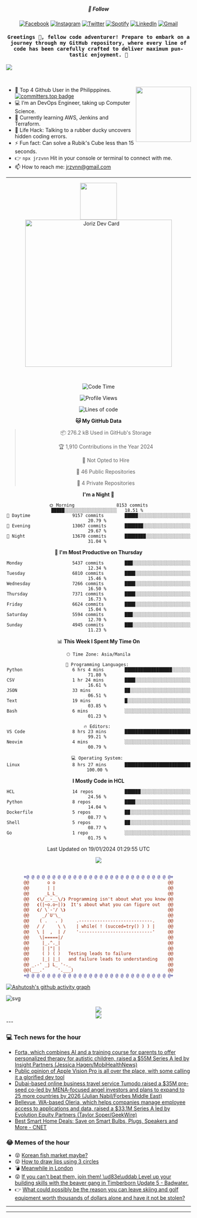 <h5 align="center">💬 Follow</h5>
<div align="center">

[![Facebook](https://img.shields.io/badge/Facebook-%231877F2.svg?style=for-the-badge&logo=Facebook&logoColor=white)](https://www.facebook.com/Horisyo/)
[![Instagram](https://img.shields.io/badge/Instagram-%23E4405F.svg?style=for-the-badge&logo=Instagram&logoColor=white)](https://www.instagram.com/jrzvnn_/)
[![Twitter](https://img.shields.io/badge/Twitter-%231DA1F2.svg?style=for-the-badge&logo=Twitter&logoColor=white)](https://twitter.com/jrz_studies)
[![Spotify](https://img.shields.io/badge/Spotify-%231ED760.svg?style=for-the-badge&logo=Spotify&logoColor=white)](https://open.spotify.com/user/217td4qrc6mzqjodfalmzjpdi?si=b93099b9078c4ccb)
[![LinkedIn](https://img.shields.io/badge/LinkedIn-%230077B5.svg?style=for-the-badge&logo=LinkedIn&logoColor=white)](https://www.linkedin.com/in/jrz-vnn/)
[![Gmail](https://img.shields.io/badge/Gmail-D14836?style=for-the-badge&logo=gmail&logoColor=white)](mailto:jrzvnn@gmail.com)

</div>
<h4 align="center"><samp>Greetings 👋, fellow code adventurer! Prepare to embark on a journey through my GitHub repository, where every line of code has been carefully crafted to deliver maximum pun-tastic enjoyment. 🚀 </samp></h4>

<!--horizontal divider(gradiant)-->
<img src="https://user-images.githubusercontent.com/73097560/115834477-dbab4500-a447-11eb-908a-139a6edaec5c.gif">

&nbsp; 

<img align='right' src='https://github.com/Rishit-dagli/Rishit-dagli/blob/master/images/octocat-anime.gif' width='150"'>

- 🚀 Top 4 Github User in the Philipppines. [![committers.top badge](https://user-badge.committers.top/philippines/jrzvnn.svg)](https://user-badge.committers.top/philippines/USERNAME)
- 💻 I’m an DevOps Engineer, taking up Computer Science.
- 🤖 Currently learning AWS, Jenkins and Terraform.
- 🎯 Life Hack: Talking to a rubber ducky uncovers hidden coding errors.
- ⚡ Fun fact: Can solve a Rubik's Cube less than 15 seconds.
- 👉 `npx jrzvnn` Hit in your console or terminal to connect with me.
- 📫 How to reach me: jrzvnn@gmail.com

---

<!--🖼️OCTOCAT-->
<p align="center">

<img src="https://media.giphy.com/media/IP7sarl7C5lSFCw9rG/giphy.gif"  width="100px" height="100px">
<br />
<a href="https://app.daily.dev/jorizvillanueva"><img src="https://github.com/jrzvnn/jrzvnn/blob/main/devcard.svg" width="400" alt="Joriz Dev Card"/></a>
</p>

<br />
<div align="center">

<!--START_SECTION:waka-->
![Code Time](http://img.shields.io/badge/Code%20Time-242%20hrs%2042%20mins-blue)

![Profile Views](http://img.shields.io/badge/Profile%20Views-24-blue)

![Lines of code](https://img.shields.io/badge/From%20Hello%20World%20I%27ve%20Written-1.6%20million%20lines%20of%20code-blue)

**🐱 My GitHub Data** 

> 📦 276.2 kB Used in GitHub's Storage 
 > 
> 🏆 1,910 Contributions in the Year 2024
 > 
> 🚫 Not Opted to Hire
 > 
> 📜 46 Public Repositories 
 > 
> 🔑 4 Private Repositories 
 > 
**I'm a Night 🦉** 

```text
🌞 Morning                8153 commits        █████░░░░░░░░░░░░░░░░░░░░   18.51 % 
🌆 Daytime                9157 commits        █████░░░░░░░░░░░░░░░░░░░░   20.79 % 
🌃 Evening                13067 commits       ███████░░░░░░░░░░░░░░░░░░   29.67 % 
🌙 Night                  13670 commits       ████████░░░░░░░░░░░░░░░░░   31.04 % 
```
📅 **I'm Most Productive on Thursday** 

```text
Monday                   5437 commits        ███░░░░░░░░░░░░░░░░░░░░░░   12.34 % 
Tuesday                  6810 commits        ████░░░░░░░░░░░░░░░░░░░░░   15.46 % 
Wednesday                7266 commits        ████░░░░░░░░░░░░░░░░░░░░░   16.50 % 
Thursday                 7371 commits        ████░░░░░░░░░░░░░░░░░░░░░   16.73 % 
Friday                   6624 commits        ████░░░░░░░░░░░░░░░░░░░░░   15.04 % 
Saturday                 5594 commits        ███░░░░░░░░░░░░░░░░░░░░░░   12.70 % 
Sunday                   4945 commits        ███░░░░░░░░░░░░░░░░░░░░░░   11.23 % 
```


📊 **This Week I Spent My Time On** 

```text
🕑︎ Time Zone: Asia/Manila

💬 Programming Languages: 
Python                   6 hrs 4 mins        ██████████████████░░░░░░░   71.80 % 
CSV                      1 hr 24 mins        ████░░░░░░░░░░░░░░░░░░░░░   16.61 % 
JSON                     33 mins             ██░░░░░░░░░░░░░░░░░░░░░░░   06.51 % 
Text                     19 mins             █░░░░░░░░░░░░░░░░░░░░░░░░   03.85 % 
Bash                     6 mins              ░░░░░░░░░░░░░░░░░░░░░░░░░   01.23 % 

🔥 Editors: 
VS Code                  8 hrs 23 mins       █████████████████████████   99.21 % 
Neovim                   4 mins              ░░░░░░░░░░░░░░░░░░░░░░░░░   00.79 % 

💻 Operating System: 
Linux                    8 hrs 27 mins       █████████████████████████   100.00 % 
```

**I Mostly Code in HCL** 

```text
HCL                      14 repos            ██████░░░░░░░░░░░░░░░░░░░   24.56 % 
Python                   8 repos             ████░░░░░░░░░░░░░░░░░░░░░   14.04 % 
Dockerfile               5 repos             ██░░░░░░░░░░░░░░░░░░░░░░░   08.77 % 
Shell                    5 repos             ██░░░░░░░░░░░░░░░░░░░░░░░   08.77 % 
Go                       1 repo              ░░░░░░░░░░░░░░░░░░░░░░░░░   01.75 % 
```




 Last Updated on 19/01/2024 01:29:55 UTC
<!--END_SECTION:waka-->

<img src="https://wakatime.com/share/@jrzvnn/70a4618c-7cd9-4016-b7b9-eabe75c837ee.svg">

<br />
<br />

```diff
+@ @ @ @ @ @ @ @ @ @ @ @ @ @ @ @ @ @ @ @ @ @ @ @ @ @ @ @+
@@       o o                                           @@
@@       | |                                           @@
@@      _L_L_                                          @@
@@   ❮\/__-__\/❯ Programming isn't about what you know @@
@@   ❮(|~o.o~|)❯  It's about what you can figure out   @@
@@   ❮/ \`-'/ \❯                                       @@
@@     _/`U'\_                                         @@
@@    ( .   . )     .----------------------------.     @@
@@   / /     \ \    | while( ! (succed=try() ) ) |     @@
@@   \ |  ,  | /    '----------------------------'     @@
@@    \|=====|/                                        @@
@@     |_.^._|                                         @@
@@     | |"| |                                         @@
@@     ( ) ( )   Testing leads to failure              @@
@@     |_| |_|   and failure leads to understanding    @@
@@ _.-' _j L_ '-._                                     @@
@@(___.'     '.___)                                    @@
+@ @ @ @ @ @ @ @ @ @ @ @ @ @ @ @ @ @ @ @ @ @ @ @ @ @ @ @+

```

</div>




[![Ashutosh's github activity graph](https://github-readme-activity-graph.vercel.app/graph?username=jrzvnn&theme=github-compact)](https://github.com/ashutosh00710/github-readme-activity-graph)


![svg](profile-3d-contrib/profile-night-green.svg)

<div align="center">
<img src="https://github.com/jrzvnn/jrzvnn/blob/output/github-snake-dark.svg">
</div>

<div align=center>
<img align=center src=https://metrics.lecoq.io/jrzvnn?template=classic&isocalendar=1&languages=1&achievements=1&base=header%2C%20activity%2C%20community%2C%20repositories%2C%20metadata&base.indepth=false&base.hireable=false&base.skip=false&isocalendar=false&isocalendar.duration=full-year&languages=false&languages.limit=8&languages.threshold=0%25&languages.other=false&languages.colors=github&languages.sections=most-used&languages.indepth=false&languages.analysis.timeout=15&languages.analysis.timeout.repositories=7.5&languages.categories=markup%2C%20programming&languages.recent.categories=markup%2C%20programming&languages.recent.load=300&languages.recent.days=14&achievements=false&achievements.threshold=C&achievements.secrets=true&achievements.display=detailed&achievements.limit=0&config.timezone=Asia%2FManila)
</div>
<div align="left">
---

### 💻 Tech news for the hour

<!-- TECH:START -->
 - [Forta, which combines AI and a training course for parents to offer personalized therapy for autistic children, raised a $55M Series A led by Insight Partners &lpar;Jessica Hagen/MobiHealthNews&rpar;](http://www.techmeme.com/240118/p45#a240118p45)
 - [Public opinion of Apple Vision Pro is all over the place, with some calling it a glorified dev tool](https://appleinsider.com/articles/24/01/19/public-opinion-of-apple-vision-pro-is-all-over-the-place-with-some-calling-it-a-glorified-dev-tool?utm_medium=rss)
 - [Dubai-based online business travel service Tumodo raised a $35M pre-seed co-led by MENA-focused angel investors and plans to expand to 25 more countries by 2026 &lpar;Julian Nabil/Forbes Middle East&rpar;](http://www.techmeme.com/240118/p44#a240118p44)
 - [Bellevue, WA-based Oleria, which helps companies manage employee access to applications and data, raised a $33.1M Series A led by Evolution Equity Partners &lpar;Taylor Soper/GeekWire&rpar;](http://www.techmeme.com/240118/p43#a240118p43)
 - [Best Smart Home Deals: Save on Smart Bulbs, Plugs, Speakers and More     - CNET](https://www.cnet.com/deals/best-smart-home-deals/#ftag=CAD590a51e)<!-- TECH:END -->

### 😂 Memes of the hour

<!-- MEMES:START -->
 - 😝 [Korean fish market maybe?](http://9gag.com/gag/amA36p4)
 - 😝 [How to draw lips using 3 circles](http://9gag.com/gag/ap9O3rB)
 - 💣 [Meanwhile in London](http://9gag.com/gag/aDYy7rG)
 - 😝 [If you can&#39;t beat them, join them! \ud83e\uddab Level up your building skills with the beaver gang in Timberborn Update 5 - Badwater.](http://9gag.com/gag/abv7Y8r)
 - 👉 [What could possibly be the reason you can leave skiing and golf equipment worth thousands of dollars alone and have it not be stolen?](http://9gag.com/gag/az2ndLj)<!-- MEMES:END -->

---

---
